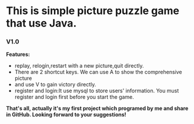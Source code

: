 # This is simple picture puzzle game that use Java.


### V1.0
**Features:**


- replay, relogin,restart with a new picture,quit directly.
- There are 2 shortcut keys. We can use A to show the comprehensive picture 
- and use V to gain victory directly.
- register and login:It use mysql to store users' information. You must register and login first before you start the game.
  

**That's all, actually it's my first project which programed by me and share in GitHub. Looking forward to your suggestions!**
